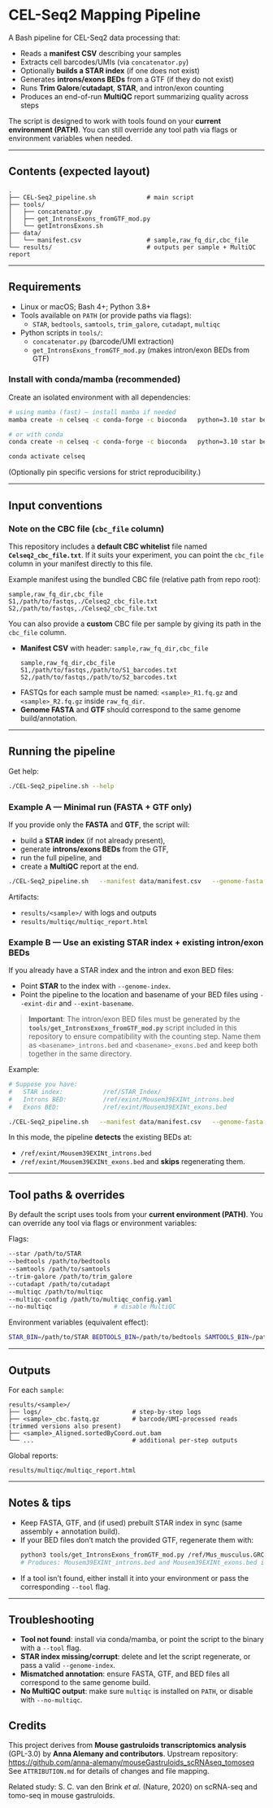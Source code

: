 # CEL-Seq2 Mapping Pipeline

A Bash pipeline for CEL-Seq2 data processing that:
- Reads a **manifest CSV** describing your samples
- Extracts cell barcodes/UMIs (via `concatenator.py`)
- Optionally **builds a STAR index** (if one does not exist)
- Generates **introns/exons BEDs** from a GTF (if they do not exist)
- Runs **Trim Galore**/**cutadapt**, **STAR**, and intron/exon counting
- Produces an end-of-run **MultiQC** report summarizing quality across steps

The script is designed to work with tools found on your **current environment (PATH)**. You can still override any tool path via flags or environment variables when needed.

---

## Contents (expected layout)
```
.
├── CEL-Seq2_pipeline.sh              # main script
├── tools/
│   ├── concatenator.py
│   ├── get_IntronsExons_fromGTF_mod.py
│   └── getIntronsExons.sh
├── data/
│   └── manifest.csv                  # sample,raw_fq_dir,cbc_file
└── results/                          # outputs per sample + MultiQC report
```

---

## Requirements

- Linux or macOS; Bash 4+; Python 3.8+
- Tools available on `PATH` (or provide paths via flags):
  - `STAR`, `bedtools`, `samtools`, `trim_galore`, `cutadapt`, `multiqc`
- Python scripts in `tools/`:
  - `concatenator.py` (barcode/UMI extraction)
  - `get_IntronsExons_fromGTF_mod.py` (makes intron/exon BEDs from GTF)

### Install with conda/mamba (recommended)

Create an isolated environment with all dependencies:
```bash
# using mamba (fast) — install mamba if needed
mamba create -n celseq -c conda-forge -c bioconda   python=3.10 star bedtools samtools trim-galore cutadapt multiqc

# or with conda
conda create -n celseq -c conda-forge -c bioconda   python=3.10 star bedtools samtools trim-galore cutadapt multiqc

conda activate celseq
```

(Optionally pin specific versions for strict reproducibility.)

---

## Input conventions

### Note on the CBC file (`cbc_file` column)
This repository includes a **default CBC whitelist** file named **`Celseq2_cbc_file.txt`**.
If it suits your experiment, you can point the `cbc_file` column in your manifest directly to this file.

Example manifest using the bundled CBC file (relative path from repo root):
```csv
sample,raw_fq_dir,cbc_file
S1,/path/to/fastqs,./Celseq2_cbc_file.txt
S2,/path/to/fastqs,./Celseq2_cbc_file.txt
```
You can also provide a **custom** CBC file per sample by giving its path in the `cbc_file` column.


- **Manifest CSV** with header: `sample,raw_fq_dir,cbc_file`
  ```csv
  sample,raw_fq_dir,cbc_file
  S1,/path/to/fastqs,/path/to/S1_barcodes.txt
  S2,/path/to/fastqs,/path/to/S2_barcodes.txt
  ```
- FASTQs for each sample must be named: `<sample>_R1.fq.gz` and `<sample>_R2.fq.gz` inside `raw_fq_dir`.
- **Genome FASTA** and **GTF** should correspond to the same genome build/annotation.

---

## Running the pipeline

Get help:
```bash
./CEL-Seq2_pipeline.sh --help
```

### Example A — Minimal run (FASTA + GTF only)

If you provide only the **FASTA** and **GTF**, the script will:
- build a **STAR index** (if not already present),
- generate **introns/exons BEDs** from the GTF,
- run the full pipeline, and
- create a **MultiQC** report at the end.

```bash
./CEL-Seq2_pipeline.sh   --manifest data/manifest.csv   --genome-fasta /ref/Mus_musculus.GRCm39.dna.primary_assembly.fa   --gtf /ref/Mus_musculus.GRCm39.112.gtf   --threads 16
```

Artifacts:
- `results/<sample>/` with logs and outputs
- `results/multiqc/multiqc_report.html`

### Example B — Use an existing STAR index + existing intron/exon BEDs

If you already have a STAR index and the intron and exon BED files:
- Point **STAR** to the index with `--genome-index`.
- Point the pipeline to the location and basename of your BED files using `--exint-dir` and `--exint-basename`.

> **Important**: The intron/exon BED files must be generated by the **`tools/get_IntronsExons_fromGTF_mod.py`** script included in this repository to ensure compatibility with the counting step. Name them as `<basename>_introns.bed` and `<basename>_exons.bed` and keep both together in the same directory.

Example:
```bash
# Suppose you have:
#   STAR index:           /ref/STAR_Index/
#   Introns BED:          /ref/exint/Mousem39EXINt_introns.bed
#   Exons BED:            /ref/exint/Mousem39EXINt_exons.bed

./CEL-Seq2_pipeline.sh   --manifest data/manifest.csv   --genome-fasta /ref/Mus_musculus.GRCm39.dna.primary_assembly.fa   --gtf /ref/Mus_musculus.GRCm39.112.gtf   --genome-index /ref/STAR_Index   --exint-dir /ref/exint   --exint-basename Mousem39EXINt   --threads 16
```

In this mode, the pipeline **detects** the existing BEDs at:
- `/ref/exint/Mousem39EXINt_introns.bed`
- `/ref/exint/Mousem39EXINt_exons.bed`
and **skips** regenerating them.

---

## Tool paths & overrides

By default the script uses tools from your **current environment (PATH)**. You can override any tool via flags or environment variables:

Flags:
```bash
--star /path/to/STAR
--bedtools /path/to/bedtools
--samtools /path/to/samtools
--trim-galore /path/to/trim_galore
--cutadapt /path/to/cutadapt
--multiqc /path/to/multiqc
--multiqc-config /path/to/multiqc_config.yaml
--no-multiqc                 # disable MultiQC
```

Environment variables (equivalent effect):
```bash
STAR_BIN=/path/to/STAR BEDTOOLS_BIN=/path/to/bedtools SAMTOOLS_BIN=/path/to/samtools TRIM_GALORE=/path/to/trim_galore CUTADAPT_BIN=/path/to/cutadapt MULTIQC_BIN=/path/to/multiqc MULTIQC_CONFIG=/path/to/multiqc_config.yaml RUN_MULTIQC=true ./CEL-Seq2_pipeline.sh ...
```

---

## Outputs

For each `sample`:
```
results/<sample>/
├── logs/                         # step-by-step logs
├── <sample>_cbc.fastq.gz         # barcode/UMI-processed reads (trimmed versions also present)
├── <sample>_Aligned.sortedByCoord.out.bam
└── ...                           # additional per-step outputs
```

Global reports:
```
results/multiqc/multiqc_report.html
```

---

## Notes & tips

- Keep FASTA, GTF, and (if used) prebuilt STAR index in sync (same assembly + annotation build).
- If your BED files don’t match the provided GTF, regenerate them with:
  ```bash
  python3 tools/get_IntronsExons_fromGTF_mod.py /ref/Mus_musculus.GRCm39.112.gtf Mousem39EXINt
  # Produces: Mousem39EXINt_introns.bed and Mousem39EXINt_exons.bed in the current directory
  ```
- If a tool isn’t found, either install it into your environment or pass the corresponding `--tool` flag.

---

## Troubleshooting

- **Tool not found**: install via conda/mamba, or point the script to the binary with a `--tool` flag.
- **STAR index missing/corrupt**: delete and let the script regenerate, or pass a valid `--genome-index`.
- **Mismatched annotation**: ensure FASTA, GTF, and BED files all correspond to the same genome build.
- **No MultiQC output**: make sure `multiqc` is installed on `PATH`, or disable with `--no-multiqc`.


## Credits

This project derives from **Mouse gastruloids transcriptomics analysis** (GPL-3.0) by **Anna Alemany and contributors**.
Upstream repository: https://github.com/anna-alemany/mouseGastruloids_scRNAseq_tomoseq
See `ATTRIBUTION.md` for details of changes and file mapping.

Related study: S. C. van den Brink *et al.* (Nature, 2020) on scRNA-seq and tomo-seq in mouse gastruloids.
